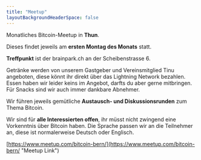 ```yaml
---
title: "Meetup"
layoutBackgroundHeaderSpace: false
---
```


Monatliches Bitcoin-Meetup in **Thun**.

Dieses findet jeweils am **ersten Montag des Monats** statt.

**Treffpunkt** ist der brainpark.ch an der Scheibenstrasse 6.

Getränke werden von unserem Gastgeber und Vereinsmitglied Tinu angeboten, diese könnt ihr direkt über das Lightning Network bezahlen.
Essen haben wir leider keins im Angebot, darfts du aber gerne mitbringen.
Für Snacks sind wir auch immer dankbare Abnehmer.

Wir führen jeweils gemütliche **Austausch- und Diskussionsrunden** zum Thema Bitcoin.

Wir sind für **alle Interessierten offen**, ihr müsst nicht zwingend eine Vorkenntnis über Bitcoin haben.
Die Sprache passen wir an die Teilnehmer an, diese ist normalerweise Deutsch oder Englisch.

[https://www.meetup.com/bitcoin-bern/](https://www.meetup.com/bitcoin-bern/ "Meetup Link")
